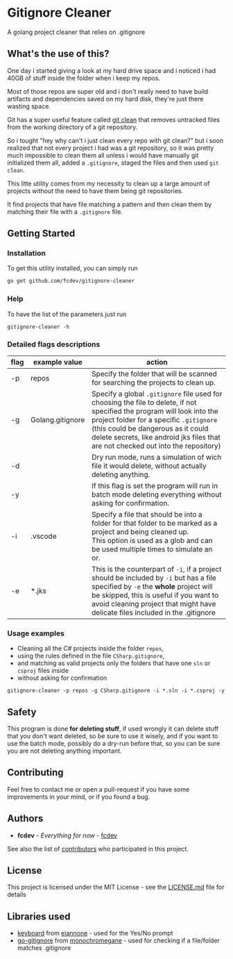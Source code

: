 # Gitignore Cleaner

A golang project cleaner that relies on .gitignore

## What's the use of this?

One day i started giving a look at my hard drive space and i noticed i had 40GB of stuff inside the folder when i keep my repos.

Most of those repos are super old and i don't really need to have build artifacts and dependencies saved on my hard disk, they're just there wasting space.

Git has a super useful feature called [git clean](https://git-scm.com/docs/git-clean) that removes untracked files from the working directory of a git repository.

So i tought "hey why can't i just clean every repo with git clean?" but i soon realized that not every project i had was a git repository, so it was pretty much impossible to clean them all unless i would have manually git initialized them all, added a `.gitignore`, staged the files and then used `git clean`.

This litte utility comes from my necessity to clean up a large amount of projects without the need to have them being git repositories.

It find projects that have file matching a pattern and then clean them by matching their file with a `.gitignore` file.

## Getting Started

### Installation

To get this utility installed, you can simply run

```bash
go get github.com/fcdev/gitignore-cleaner
```

### Help

To have the list of the parameters just run

```
gitignore-cleaner -h
```

### Detailed flags descriptions

| flag  |example value     | action
|---    |---               |---
|-p     |repos             | Specify the folder that will be scanned for searching the projects to clean up.
|-g     |Golang.gitignore  | Specify a global `.gitignore` file used for choosing the file to delete, if not specified the program will look into the project folder for a specific `.gitignore`<br>(this could be dangerous as it could delete secrets, like android jks files that are not checked out into the repository)
|-d     |                  | Dry run mode, runs a simulation of wich file it would delete, without actually deleting anything.  
|-y     |                  | If this flag is set the program will run in batch mode deleting everything without asking for confirmation. 
|-i     | .vscode          | Specify a file that should be into a folder for that folder to be marked as a project and being cleaned up.<br> This option is used as a glob and can be used multiple times to simulate an or.
|-e     | *.jks            | This is the counterpart of `-i`, if a project should be included by `-i` but has a file specified by `-e` the **whole** project will be skipped, this is useful if you want to avoid cleaning project that might have delicate files included in the .gitignore

### Usage examples

* Cleaning all the C# projects inside the folder `repos`,
* using the rules defined in the file `CSharp.gitignore`,
* and matching as valid projects only the folders that have one `sln` or `csproj` files inside
* without asking for confirmation

```
gitignore-cleaner -p repos -g CSharp.gitignore -i *.sln -i *.csproj -y
```

## Safety

This program is done **for deleting stuff**, if used wrongly it can delete stuff that you don't want deleted, so be sure to use it wisely, and if you want to use the batch mode, possibly do a dry-run before that, so you can be sure you are not deleting anything important.

## Contributing

Feel free to contact me or open a pull-request if you have some improvements in your mind, or if you found a bug.

## Authors

* **fcdev** - *Everything for now* - [fcdev](https://github.com/fcdev)

See also the list of [contributors](https://github.com/your/project/contributors) who participated in this project.

## License

This project is licensed under the MIT License - see the [LICENSE.md](LICENSE.md) file for details

## Libraries used

* [keyboard](github.com/eiannone/keyboard) from [eiannone](github.com/eiannone) - used for the Yes/No prompt
* [go-gitignore](github.com/monochromegane/go-gitignore) from [monochromegane](github.com/monochromegane) - used for checking if a file/folder matches .gitignore
